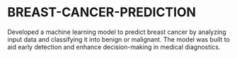 # BREAST-CANCER-PREDICTION
Developed a machine learning model to predict breast cancer by analyzing input data and classifying  it into benign or malignant. The model was built to aid early detection and enhance decision-making in medical  diagnostics.
